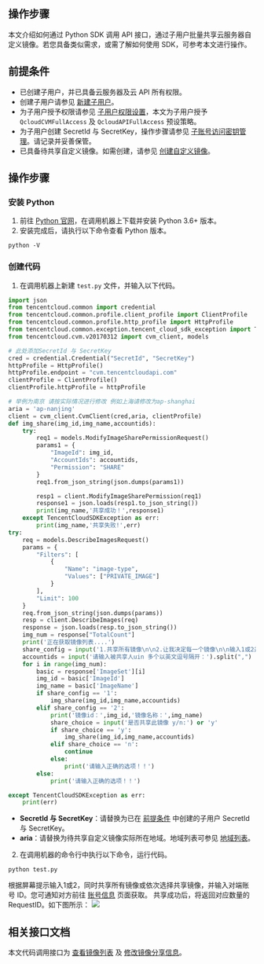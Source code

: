 ## 操作步骤
本文介绍如何通过 Python SDK 调用 API 接口，通过子用户批量共享云服务器自定义镜像。若您具备类似需求，或需了解如何使用 SDK，可参考本文进行操作。


## 前提条件[](id:preconditions)
- 已创建子用户，并已具备云服务器及云 API 所有权限。
 - 创建子用户请参见 [新建子用户](https://cloud.tencent.com/document/product/598/13674)。
 - 为子用户授予权限请参见 [子用户权限设置](https://cloud.tencent.com/document/product/598/36256)，本文为子用户授予 `QcloudCVMFullAccess` 及 `QcloudAPIFullAccess` 预设策略。
 - 为子用户创建 SecretId 与 SecretKey，操作步骤请参见 [子账号访问密钥管理](https://cloud.tencent.com/document/product/598/37140)。请记录并妥善保管。
- 已具备待共享自定义镜像。如需创建，请参见 [创建自定义镜像](https://cloud.tencent.com/document/product/213/4942)。


## 操作步骤

### 安装 Python
1. 前往 [Python 官网](https://www.python.org/doc/)，在调用机器上下载并安装 Python 3.6+ 版本。
2. 安装完成后，请执行以下命令查看 Python 版本。
```shellsession
python -V
```

### 创建代码
1. 在调用机器上新建 `test.py` 文件，并输入以下代码。
```python
import json
from tencentcloud.common import credential
from tencentcloud.common.profile.client_profile import ClientProfile
from tencentcloud.common.profile.http_profile import HttpProfile
from tencentcloud.common.exception.tencent_cloud_sdk_exception import TencentCloudSDKException
from tencentcloud.cvm.v20170312 import cvm_client, models

# 此处添加SecretId 与 SecretKey
cred = credential.Credential("SecretId", "SecretKey")
httpProfile = HttpProfile()
httpProfile.endpoint = "cvm.tencentcloudapi.com"
clientProfile = ClientProfile()
clientProfile.httpProfile = httpProfile

# 举例为南京 请按实际情况进行修改 例如上海请修改为ap-shanghai
aria = 'ap-nanjing'
client = cvm_client.CvmClient(cred,aria, clientProfile)
def img_share(img_id,img_name,accountids):
    try:
        req1 = models.ModifyImageSharePermissionRequest()
        params1 = {
            "ImageId": img_id,
            "AccountIds": accountids,
            "Permission": "SHARE"
        }
        req1.from_json_string(json.dumps(params1))

        resp1 = client.ModifyImageSharePermission(req1)
        response1 = json.loads(resp1.to_json_string())
        print(img_name,'共享成功！',response1)
    except TencentCloudSDKException as err:
        print(img_name,'共享失败!',err)
try:
    req = models.DescribeImagesRequest()
    params = {
        "Filters": [
            {
                "Name": "image-type",
                "Values": ["PRIVATE_IMAGE"]
            }
        ],
        "Limit": 100
    }
    req.from_json_string(json.dumps(params))
    resp = client.DescribeImages(req)
    response = json.loads(resp.to_json_string())
    img_num = response["TotalCount"]
    print('正在获取镜像列表....')
    share_config = input('1.共享所有镜像\n\n2.让我决定每一个镜像\n\n输入1或2并按回车 默认为2：') or '2'
    accountids = input('请输入被共享人uin 多个以英文逗号隔开：').split(",")
    for i in range(img_num):
        basic = response['ImageSet'][i]
        img_id = basic['ImageId']
        img_name = basic['ImageName']
        if share_config == '1':
            img_share(img_id,img_name,accountids)
        elif share_config == '2':
            print('镜像id：',img_id,'镜像名称：',img_name)
            share_choice = input('是否共享此镜像 y/n:') or 'y'
            if share_choice == 'y':
                img_share(img_id,img_name,accountids)
            elif share_choice == 'n':
                continue
            else:
                print('请输入正确的选项！！')
        else:
            print('请输入正确的选项！！')

except TencentCloudSDKException as err:
    print(err)
```
 - **SecretId 与 SecretKey**：请替换为已在 [前提条件](#preconditions) 中创建的子用户 SecretId 与 SecretKey。
 - **aria**：请替换为待共享自定义镜像实际所在地域。地域列表可参见 [地域列表](https://cloud.tencent.com/document/api/213/15692#.E5.9C.B0.E5.9F.9F.E5.88.97.E8.A1.A8)。
2. 在调用机器的命令行中执行以下命令，运行代码。
```shellesession
python test.py
```
根据屏幕提示输入1或2，同时共享所有镜像或依次选择共享镜像，并输入对端账号 ID。您可通知对方前往 [账号信息](https://console.cloud.tencent.com/developer) 页面获取。
共享成功后，将返回对应数量的 RequestID。如下图所示：
![](https://qcloudimg.tencent-cloud.cn/raw/724301d2dd4c1c612e6649e2b765ee09.png)

## 相关接口文档
本文代码调用接口为 [查看镜像列表](https://cloud.tencent.com/document/product/213/15715) 及 [修改镜像分享信息](https://cloud.tencent.com/document/api/213/15710)。

